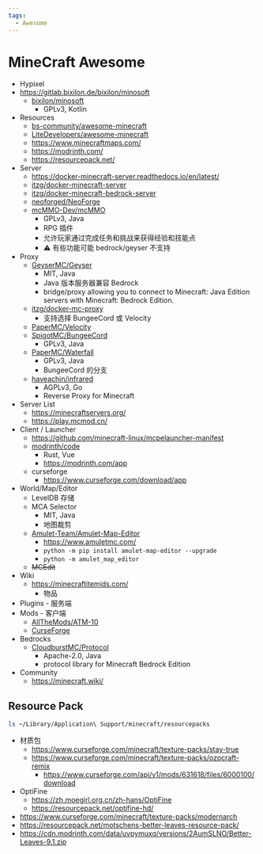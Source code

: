 ```yaml
---
tags:
  - Awesome
---
```


# MineCraft Awesome

- Hypixel
- https://gitlab.bixilon.de/bixilon/minosoft
  - [bixilon/minosoft](https://github.com/bixilon/minosoft)
    - GPLv3, Kotlin
- Resources
  - [bs-community/awesome-minecraft](https://github.com/bs-community/awesome-minecraft)
  - [LiteDevelopers/awesome-minecraft](https://github.com/LiteDevelopers/awesome-minecraft)
  - https://www.minecraftmaps.com/
  - https://modrinth.com/
  - https://resourcepack.net/
- Server
  - https://docker-minecraft-server.readthedocs.io/en/latest/
  - [itzg/docker-minecraft-server](https://github.com/itzg/docker-minecraft-server)
  - [itzg/docker-minecraft-bedrock-server](https://github.com/itzg/docker-minecraft-bedrock-server)
  - [neoforged/NeoForge](https://github.com/neoforged/NeoForge)
  - [mcMMO-Dev/mcMMO](https://github.com/mcMMO-Dev/mcMMO)
    - GPLv3, Java
    - RPG 插件
    - 允许玩家通过完成任务和挑战来获得经验和技能点
    - ⚠️ 有些功能可能 bedrock/geyser 不支持
- Proxy
  - [GeyserMC/Geyser](https://github.com/GeyserMC/Geyser)
    - MIT, Java
    - Java 版本服务器兼容 Bedrock
    - bridge/proxy allowing you to connect to Minecraft: Java Edition servers with Minecraft: Bedrock Edition.
  - [itzg/docker-mc-proxy](https://github.com/itzg/docker-mc-proxy)
    - 支持选择 BungeeCord 或 Velocity
  - [PaperMC/Velocity](https://github.com/PaperMC/Velocity)
  - [SpigotMC/BungeeCord](https://github.com/SpigotMC/BungeeCord)
    - GPLv3, Java
  - [PaperMC/Waterfall](https://github.com/PaperMC/Waterfall)
    - GPLv3, Java
    - BungeeCord 的分支
  - [haveachin/infrared](https://github.com/haveachin/infrared)
    - AGPLv3, Go
    - Reverse Proxy for Minecraft
- Server List
  - https://minecraftservers.org/
  - https://play.mcmod.cn/
- Client / Launcher
  - https://github.com/minecraft-linux/mcpelauncher-manifest
  - [modrinth/code](https://github.com/modrinth/code)
    - Rust, Vue
    - https://modrinth.com/app
  - curseforge
    - https://www.curseforge.com/download/app
- World/Map/Editor
  - LevelDB 存储
  - MCA Selector
    - MIT, Java
    - 地图裁剪
  - [Amulet-Team/Amulet-Map-Editor](https://github.com/Amulet-Team/Amulet-Map-Editor)
    - https://www.amuletmc.com/
    - `python -m pip install amulet-map-editor --upgrade`
    - `python -m amulet_map_editor `
  - ~~MCEdit~~
- Wiki
  - https://minecraftitemids.com/
    - 物品
- Plugins - 服务端
- Mods - 客户端
  - [AllTheMods/ATM-10](https://github.com/AllTheMods/ATM-10)
  - [CurseForge](https://www.curseforge.com/minecraft/search)
- Bedrocks
  - [CloudburstMC/Protocol](https://github.com/CloudburstMC/Protocol)
    - Apache-2.0, Java
    - protocol library for Minecraft Bedrock Edition
- Community
  - https://minecraft.wiki/

## Resource Pack

```bash
ls ~/Library/Application\ Support/minecraft/resourcepacks
```

- 材质包
  - https://www.curseforge.com/minecraft/texture-packs/stay-true
  - https://www.curseforge.com/minecraft/texture-packs/ozocraft-remix
    - https://www.curseforge.com/api/v1/mods/631618/files/6000100/download
- OptiFine
  - https://zh.moegirl.org.cn/zh-hans/OptiFine
  - https://resourcepack.net/optifine-hd/
- https://www.curseforge.com/minecraft/texture-packs/modernarch
- https://resourcepack.net/motschens-better-leaves-resource-pack/
- https://cdn.modrinth.com/data/uvpymuxq/versions/2AumSLNO/Better-Leaves-9.1.zip

